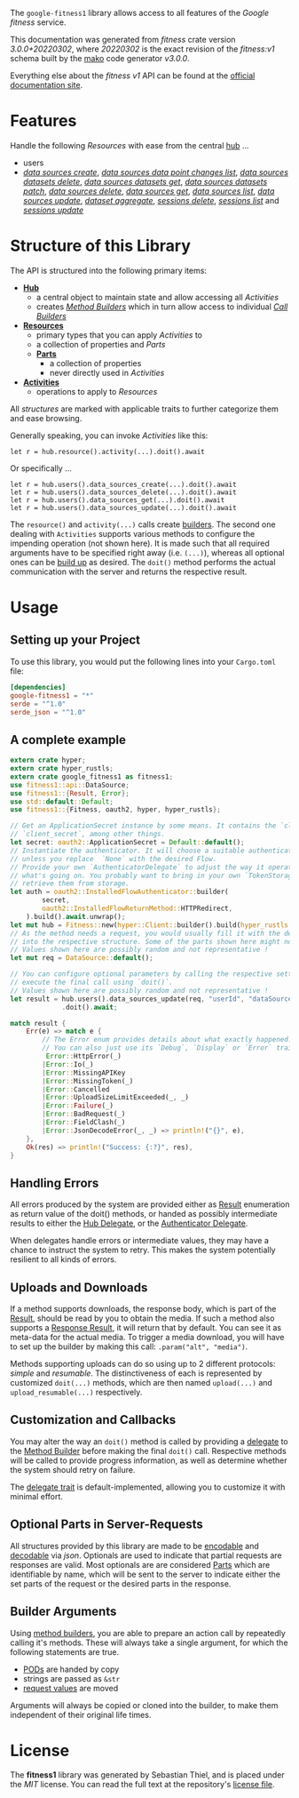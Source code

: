 <!---
DO NOT EDIT !
This file was generated automatically from 'src/mako/api/README.md.mako'
DO NOT EDIT !
-->
The `google-fitness1` library allows access to all features of the *Google fitness* service.

This documentation was generated from *fitness* crate version *3.0.0+20220302*, where *20220302* is the exact revision of the *fitness:v1* schema built by the [mako](http://www.makotemplates.org/) code generator *v3.0.0*.

Everything else about the *fitness* *v1* API can be found at the
[official documentation site](https://developers.google.com/fit/rest/v1/get-started).
# Features

Handle the following *Resources* with ease from the central [hub](https://docs.rs/google-fitness1/3.0.0+20220302/google_fitness1/Fitness) ... 

* users
 * [*data sources create*](https://docs.rs/google-fitness1/3.0.0+20220302/google_fitness1/api::UserDataSourceCreateCall), [*data sources data point changes list*](https://docs.rs/google-fitness1/3.0.0+20220302/google_fitness1/api::UserDataSourceDataPointChangeListCall), [*data sources datasets delete*](https://docs.rs/google-fitness1/3.0.0+20220302/google_fitness1/api::UserDataSourceDatasetDeleteCall), [*data sources datasets get*](https://docs.rs/google-fitness1/3.0.0+20220302/google_fitness1/api::UserDataSourceDatasetGetCall), [*data sources datasets patch*](https://docs.rs/google-fitness1/3.0.0+20220302/google_fitness1/api::UserDataSourceDatasetPatchCall), [*data sources delete*](https://docs.rs/google-fitness1/3.0.0+20220302/google_fitness1/api::UserDataSourceDeleteCall), [*data sources get*](https://docs.rs/google-fitness1/3.0.0+20220302/google_fitness1/api::UserDataSourceGetCall), [*data sources list*](https://docs.rs/google-fitness1/3.0.0+20220302/google_fitness1/api::UserDataSourceListCall), [*data sources update*](https://docs.rs/google-fitness1/3.0.0+20220302/google_fitness1/api::UserDataSourceUpdateCall), [*dataset aggregate*](https://docs.rs/google-fitness1/3.0.0+20220302/google_fitness1/api::UserDatasetAggregateCall), [*sessions delete*](https://docs.rs/google-fitness1/3.0.0+20220302/google_fitness1/api::UserSessionDeleteCall), [*sessions list*](https://docs.rs/google-fitness1/3.0.0+20220302/google_fitness1/api::UserSessionListCall) and [*sessions update*](https://docs.rs/google-fitness1/3.0.0+20220302/google_fitness1/api::UserSessionUpdateCall)




# Structure of this Library

The API is structured into the following primary items:

* **[Hub](https://docs.rs/google-fitness1/3.0.0+20220302/google_fitness1/Fitness)**
    * a central object to maintain state and allow accessing all *Activities*
    * creates [*Method Builders*](https://docs.rs/google-fitness1/3.0.0+20220302/google_fitness1/client::MethodsBuilder) which in turn
      allow access to individual [*Call Builders*](https://docs.rs/google-fitness1/3.0.0+20220302/google_fitness1/client::CallBuilder)
* **[Resources](https://docs.rs/google-fitness1/3.0.0+20220302/google_fitness1/client::Resource)**
    * primary types that you can apply *Activities* to
    * a collection of properties and *Parts*
    * **[Parts](https://docs.rs/google-fitness1/3.0.0+20220302/google_fitness1/client::Part)**
        * a collection of properties
        * never directly used in *Activities*
* **[Activities](https://docs.rs/google-fitness1/3.0.0+20220302/google_fitness1/client::CallBuilder)**
    * operations to apply to *Resources*

All *structures* are marked with applicable traits to further categorize them and ease browsing.

Generally speaking, you can invoke *Activities* like this:

```Rust,ignore
let r = hub.resource().activity(...).doit().await
```

Or specifically ...

```ignore
let r = hub.users().data_sources_create(...).doit().await
let r = hub.users().data_sources_delete(...).doit().await
let r = hub.users().data_sources_get(...).doit().await
let r = hub.users().data_sources_update(...).doit().await
```

The `resource()` and `activity(...)` calls create [builders][builder-pattern]. The second one dealing with `Activities` 
supports various methods to configure the impending operation (not shown here). It is made such that all required arguments have to be 
specified right away (i.e. `(...)`), whereas all optional ones can be [build up][builder-pattern] as desired.
The `doit()` method performs the actual communication with the server and returns the respective result.

# Usage

## Setting up your Project

To use this library, you would put the following lines into your `Cargo.toml` file:

```toml
[dependencies]
google-fitness1 = "*"
serde = "^1.0"
serde_json = "^1.0"
```

## A complete example

```Rust
extern crate hyper;
extern crate hyper_rustls;
extern crate google_fitness1 as fitness1;
use fitness1::api::DataSource;
use fitness1::{Result, Error};
use std::default::Default;
use fitness1::{Fitness, oauth2, hyper, hyper_rustls};

// Get an ApplicationSecret instance by some means. It contains the `client_id` and 
// `client_secret`, among other things.
let secret: oauth2::ApplicationSecret = Default::default();
// Instantiate the authenticator. It will choose a suitable authentication flow for you, 
// unless you replace  `None` with the desired Flow.
// Provide your own `AuthenticatorDelegate` to adjust the way it operates and get feedback about 
// what's going on. You probably want to bring in your own `TokenStorage` to persist tokens and
// retrieve them from storage.
let auth = oauth2::InstalledFlowAuthenticator::builder(
        secret,
        oauth2::InstalledFlowReturnMethod::HTTPRedirect,
    ).build().await.unwrap();
let mut hub = Fitness::new(hyper::Client::builder().build(hyper_rustls::HttpsConnector::with_native_roots()), auth);
// As the method needs a request, you would usually fill it with the desired information
// into the respective structure. Some of the parts shown here might not be applicable !
// Values shown here are possibly random and not representative !
let mut req = DataSource::default();

// You can configure optional parameters by calling the respective setters at will, and
// execute the final call using `doit()`.
// Values shown here are possibly random and not representative !
let result = hub.users().data_sources_update(req, "userId", "dataSourceId")
             .doit().await;

match result {
    Err(e) => match e {
        // The Error enum provides details about what exactly happened.
        // You can also just use its `Debug`, `Display` or `Error` traits
         Error::HttpError(_)
        |Error::Io(_)
        |Error::MissingAPIKey
        |Error::MissingToken(_)
        |Error::Cancelled
        |Error::UploadSizeLimitExceeded(_, _)
        |Error::Failure(_)
        |Error::BadRequest(_)
        |Error::FieldClash(_)
        |Error::JsonDecodeError(_, _) => println!("{}", e),
    },
    Ok(res) => println!("Success: {:?}", res),
}

```
## Handling Errors

All errors produced by the system are provided either as [Result](https://docs.rs/google-fitness1/3.0.0+20220302/google_fitness1/client::Result) enumeration as return value of
the doit() methods, or handed as possibly intermediate results to either the 
[Hub Delegate](https://docs.rs/google-fitness1/3.0.0+20220302/google_fitness1/client::Delegate), or the [Authenticator Delegate](https://docs.rs/yup-oauth2/*/yup_oauth2/trait.AuthenticatorDelegate.html).

When delegates handle errors or intermediate values, they may have a chance to instruct the system to retry. This 
makes the system potentially resilient to all kinds of errors.

## Uploads and Downloads
If a method supports downloads, the response body, which is part of the [Result](https://docs.rs/google-fitness1/3.0.0+20220302/google_fitness1/client::Result), should be
read by you to obtain the media.
If such a method also supports a [Response Result](https://docs.rs/google-fitness1/3.0.0+20220302/google_fitness1/client::ResponseResult), it will return that by default.
You can see it as meta-data for the actual media. To trigger a media download, you will have to set up the builder by making
this call: `.param("alt", "media")`.

Methods supporting uploads can do so using up to 2 different protocols: 
*simple* and *resumable*. The distinctiveness of each is represented by customized 
`doit(...)` methods, which are then named `upload(...)` and `upload_resumable(...)` respectively.

## Customization and Callbacks

You may alter the way an `doit()` method is called by providing a [delegate](https://docs.rs/google-fitness1/3.0.0+20220302/google_fitness1/client::Delegate) to the 
[Method Builder](https://docs.rs/google-fitness1/3.0.0+20220302/google_fitness1/client::CallBuilder) before making the final `doit()` call. 
Respective methods will be called to provide progress information, as well as determine whether the system should 
retry on failure.

The [delegate trait](https://docs.rs/google-fitness1/3.0.0+20220302/google_fitness1/client::Delegate) is default-implemented, allowing you to customize it with minimal effort.

## Optional Parts in Server-Requests

All structures provided by this library are made to be [encodable](https://docs.rs/google-fitness1/3.0.0+20220302/google_fitness1/client::RequestValue) and 
[decodable](https://docs.rs/google-fitness1/3.0.0+20220302/google_fitness1/client::ResponseResult) via *json*. Optionals are used to indicate that partial requests are responses 
are valid.
Most optionals are are considered [Parts](https://docs.rs/google-fitness1/3.0.0+20220302/google_fitness1/client::Part) which are identifiable by name, which will be sent to 
the server to indicate either the set parts of the request or the desired parts in the response.

## Builder Arguments

Using [method builders](https://docs.rs/google-fitness1/3.0.0+20220302/google_fitness1/client::CallBuilder), you are able to prepare an action call by repeatedly calling it's methods.
These will always take a single argument, for which the following statements are true.

* [PODs][wiki-pod] are handed by copy
* strings are passed as `&str`
* [request values](https://docs.rs/google-fitness1/3.0.0+20220302/google_fitness1/client::RequestValue) are moved

Arguments will always be copied or cloned into the builder, to make them independent of their original life times.

[wiki-pod]: http://en.wikipedia.org/wiki/Plain_old_data_structure
[builder-pattern]: http://en.wikipedia.org/wiki/Builder_pattern
[google-go-api]: https://github.com/google/google-api-go-client

# License
The **fitness1** library was generated by Sebastian Thiel, and is placed 
under the *MIT* license.
You can read the full text at the repository's [license file][repo-license].

[repo-license]: https://github.com/Byron/google-apis-rsblob/main/LICENSE.md
